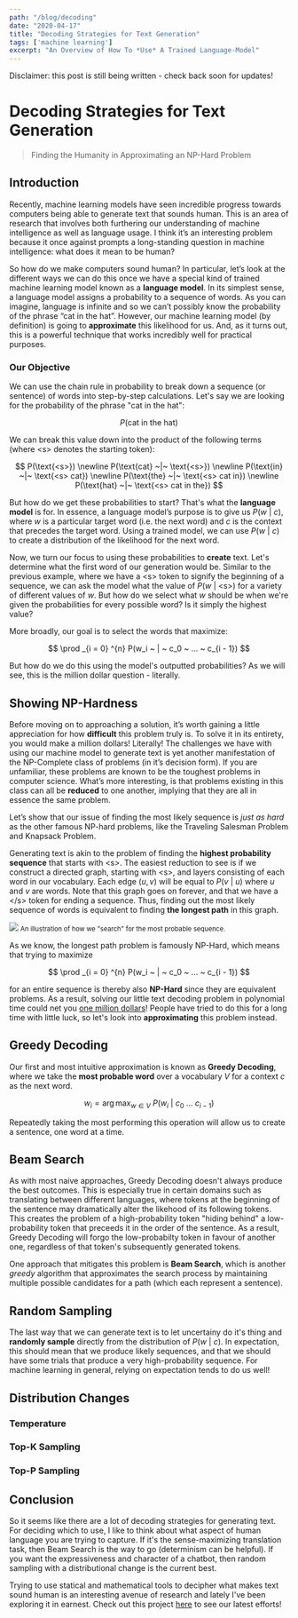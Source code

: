 ```yaml
---
path: "/blog/decoding"
date: "2020-04-17"
title: "Decoding Strategies for Text Generation"
tags: ['machine learning']
excerpt: "An Overview of How To *Use* A Trained Language-Model"
---
```


<div class="notification  is-light">
Disclaimer: this post is still being written - check back soon for updates!
</div>

# Decoding Strategies for Text Generation
> Finding the Humanity in Approximating an NP-Hard Problem

## Introduction
Recently, machine learning models have seen incredible progress towards computers being able to generate text that sounds human. This is an area of research that involves both furthering our understanding of machine intelligence as well as language usage. I think it’s an interesting problem because it once against prompts a long-standing question in machine intelligence: what does it mean to be human?

So how do we make computers sound human? In particular, let’s look at the different ways we can do this once we have a special kind of trained machine learning model known as a **language model**. In its simplest sense, a language model assigns a probability to a sequence of words. As you can imagine, language is infinite and so we can’t possibly know the probability of the phrase “cat in the hat”. However, our machine learning model (by definition) is going to **approximate** this likelihood for us. And, as it turns out, this is a powerful technique that works incredibly well for practical purposes.

### Our Objective

We can use the chain rule in probability to break down a sequence (or sentence) of words into step-by-step calculations. Let's say we are looking for the probability of the phrase "cat in the hat":

$$
P(\text{cat in the hat})
$$

We can break this value down into the product of the following terms (where $\text{<s>}$ denotes the starting token):

$$
P(\text{<s>})
\newline
P(\text{cat} ~|~ \text{<s>})
\newline 
P(\text{in} ~|~ \text{<s> cat}) 
\newline 
P(\text{the} ~|~ \text{<s> cat in}) 
\newline 
P(\text{hat} ~|~ \text{<s> cat in the}) 
$$

But how do we get these probabilities to start? That's what the **language model** is for. In essence, a language model’s purpose is to give us $P(w ~|~ c)$, where $w$ is a particular target word (i.e. the next word) and $c$ is the context that precedes the target word. Using a trained model, we can use $P(w ~|~ c)$ to create a distribution of the likelihood for the next word.

Now, we turn our focus to using these probabilities to **create** text. Let's determine what the first word of our generation would be. Similar to the previous example, where we have a $\text{<s>}$ token to signify the beginning of a sequence, we can ask the model what the value of $P(w ~|~ \text{<s>})$ for a variety of different values of $w$. But how do we select what $w$ should be when we're given the probabilities for every possible word? Is it simply the highest value?

More broadly, our goal is to select the words that maximize:

$$
\prod _{i = 0} ^{n} P(w_i ~ | ~ c_0 ~ ... ~ c_{i - 1})
$$

But how do we do this using the model's outputted probabilities? As we will see, this is the million dollar question - literally. 

## Showing NP-Hardness
Before moving on to approaching a solution, it’s worth gaining a little appreciation for how **difficult** this problem truly is. To solve it in its entirety, you would make a million dollars! Literally! The challenges we have with using our machine model to generate text is yet another manifestation of the NP-Complete class of problems (in it’s decision form). If you are unfamiliar, these problems are known to be the toughest problems in computer science. What’s more interesting, is that problems existing in this class can all be **reduced** to one another, implying that they are all in essence the same problem.

Let’s show that our issue of finding the most likely sequence is *just as hard* as the other famous NP-hard problems, like the Traveling Salesman Problem and Knapsack Problem. 

Generating text is akin to the problem of finding the **highest probability sequence** that starts with $\text{<s>}$.
The easiest reduction to see is if we construct a directed graph, starting with $\text{<s>}$, and layers consisting of each word in our vocabulary. Each edge $(u, v)$ will be equal to $P(v ~|~ u)$ where $u$ and $v$ are words. Note that this graph goes on forever, and that we have a $\text{</s>}$ token for ending a sequence. Thus, finding out the most likely sequence of words is equivalent to finding **the longest path** in this graph. 

![](https://i.imgur.com/46XrpAS.jpg)
<small> An illustration of how we "search" for the most probable sequence. </small>

As we know, the longest path problem is famously NP-Hard, which means that trying to maximize

$$
\prod _{i = 0} ^{n} P(w_i ~ | ~ c_0 ~ ... ~ c_{i - 1})
$$

for an entire sequence is thereby also **NP-Hard** since they are equivalent problems. As a result, solving our little text decoding problem in polynomial time could net you [one million dollars](https://en.wikipedia.org/wiki/Millennium_Prize_Problemshttps://en.wikipedia.org/wiki/Millennium_Prize_Problems)! People have tried to do this for a long time with little luck, so let's look into **approximating** this problem instead.
 
## Greedy Decoding
Our first and most intuitive approximation is known as **Greedy Decoding**, where we take the **most probable word** over a vocabulary $V$ for a context $c$ as the next word.

$$
w_i = \operatorname*{arg\, max}_{w \in V} ~ P(w_i ~ | ~ c_0 ~ ... ~ c_{i - 1})
$$

Repeatedly taking the most performing this operation will allow us to create a sentence, one word at a time.

## Beam Search
As with most naive approaches, Greedy Decoding doesn't always produce the best outcomes. This is especially true in certain domains such as translating between different languages, where tokens at the beginning of the sentence may dramatically alter the likehood of its following tokens. This creates the problem of a high-probability token "hiding behind" a low-probability token that preceeds it in the order of the sentence. As a result, Greedy Decoding will forgo the low-probabilty token in favour of another one, regardless of that token's subsequently generated tokens.

One approach that mitigates this problem is **Beam Search**, which is another *greedy* algorithm that approximates the search process by maintaining multiple possible candidates for a path (which each represent a sentence).

## Random Sampling
The last way that we can generate text is to let uncertainy do it's thing and **randomly sample** directly from the distribution of $P(w ~|~ c)$. In expectation, this should mean that we produce likely sequences, and that we should have some trials that produce a very high-probability sequence. For machine learning in general, relying on expectation tends to do us well!

## Distribution Changes

### Temperature

### Top-K Sampling

### Top-P Sampling

## Conclusion

So it seems like there are a lot of decoding strategies for generating text. For deciding which to use, I like to think about what aspect of human language you are trying to capture. If it's the sense-maximizing translation task, then Beam Search is the way to go (determinism can be helpful). If you want the expressiveness and character of a chatbot, then random sampling with a distributional change is the current best.

Trying to use statical and mathematical tools to decipher what makes text sound human is an interesting avenue of research and lately I've been exploring it in earnest. Check out this project [here](github.com/kirubarajan/trick) to see our latest efforts!
